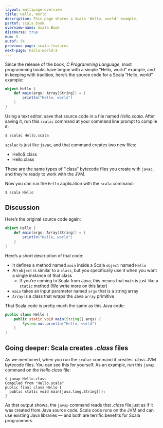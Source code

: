 ```yaml
---
layout: multipage-overview
title: Hello, World
description: This page shares a Scala 'Hello, world' example.
partof: scala_book
overview-name: Scala Book
discourse: true
num: 5
outof: 54
previous-page: scala-features
next-page: hello-world-2
---
```


Since the release of the book, *C Programming Language*, most programming books have begun with a simple “Hello, world” example, and in keeping with tradition, here’s the source code for a Scala “Hello, world” example:

```scala
object Hello {
    def main(args: Array[String]) = {
        println("Hello, world")
    }
}
```

Using a text editor, save that source code in a file named *Hello.scala*. After saving it, run this `scalac` command at your command line prompt to compile it:

```sh
$ scalac Hello.scala
```

`scalac` is just like `javac`, and that command creates two new files:

- Hello$.class
- Hello.class

These are the same types of “.class” bytecode files you create with `javac`, and they’re ready to work with the JVM.

Now you can run the `Hello` application with the `scala` command:

```sh
$ scala Hello
```



## Discussion

Here’s the original source code again:

```scala
object Hello {
    def main(args: Array[String]) = {
        println("Hello, world")
    }
}
```

Here’s a short description of that code:

- It defines a method named `main` inside a Scala `object` named `Hello`
- An `object` is similar to a `class`, but you specifically use it when you want a single instance of that class
    - If you’re coming to Scala from Java, this means that `main` is just like a `static` method (We write more on this later)
- `main` takes an input parameter named `args` that is a string array
- `Array` is a class that wraps the Java `array` primitive

That Scala code is pretty much the same as this Java code:

```java
public class Hello {
    public static void main(String[] args) {
        System.out.println("Hello, world")
    }
}
```


## Going deeper: Scala creates *.class* files

As we mentioned, when you run the `scalac` command it creates *.class* JVM bytecode files. You can see this for yourself. As an example, run this `javap` command on the *Hello.class* file:

````
$ javap Hello.class
Compiled from "Hello.scala"
public final class Hello {
  public static void main(java.lang.String[]);
}
````

As that output shows, the `javap` command reads that *.class* file just as if it was created from Java source code. Scala code runs on the JVM and can use existing Java libraries — and both are terrific benefits for Scala programmers.




